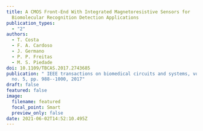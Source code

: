```yaml
---
title: A CMOS Front-End With Integrated Magnetoresistive Sensors for
  Biomolecular Recognition Detection Applications
publication_types:
  - "2"
authors:
  - T. Costa
  - F. A. Cardoso
  - J. Germano
  - P. P. Freitas
  - M. S. Piedade
doi: 10.1109/TBCAS.2017.2743685
publication: " IEEE transactions on biomedical circuits and systems, vol. 11,
  no. 5, pp. 988--1000, 2017"
draft: false
featured: false
image:
  filename: featured
  focal_point: Smart
  preview_only: false
date: 2021-06-02T14:52:10.495Z
---
```

